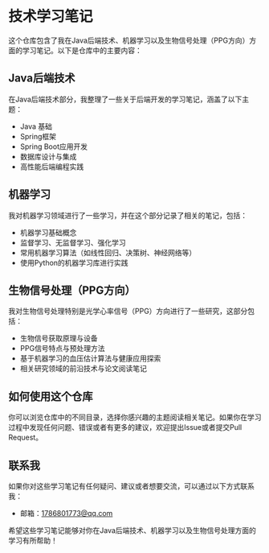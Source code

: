 # 技术学习笔记

这个仓库包含了我在Java后端技术、机器学习以及生物信号处理（PPG方向）方面的学习笔记。以下是仓库中的主要内容：

## Java后端技术

在Java后端技术部分，我整理了一些关于后端开发的学习笔记，涵盖了以下主题：
- Java 基础
- Spring框架
- Spring Boot应用开发
- 数据库设计与集成
- 高性能后端编程实践
  

## 机器学习

我对机器学习领域进行了一些学习，并在这个部分记录了相关的笔记，包括：

- 机器学习基础概念
- 监督学习、无监督学习、强化学习
- 常用机器学习算法（如线性回归、决策树、神经网络等）
- 使用Python的机器学习库进行实践

## 生物信号处理（PPG方向）

我对生物信号处理特别是光学心率信号（PPG）方向进行了一些研究，这部分包括：

- 生物信号获取原理与设备
- PPG信号特点与预处理方法
- 基于机器学习的血压估计算法与健康应用探索
- 相关研究领域的前沿技术与论文阅读笔记

## 如何使用这个仓库

你可以浏览仓库中的不同目录，选择你感兴趣的主题阅读相关笔记。如果你在学习过程中发现任何问题、错误或者有更多的建议，欢迎提出Issue或者提交Pull Request。

## 联系我

如果你对这些学习笔记有任何疑问、建议或者想要交流，可以通过以下方式联系我：

- 邮箱：1786801773@qq.com

希望这些学习笔记能够对你在Java后端技术、机器学习以及生物信号处理方面的学习有所帮助！
